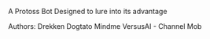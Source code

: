 A Protoss Bot Designed to lure into its advantage


Authors:
Drekken
Dogtato
Mindme
VersusAI - Channel Mob 